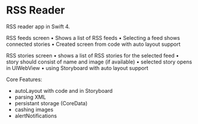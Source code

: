 # RSS Reader

RSS reader app in Swift 4.

RSS feeds screen
• Shows a list of RSS feeds
• Selecting a feed shows connected stories
• Created screen from code with auto layout support

RSS stories screen
• shows a list of RSS stories for the selected feed
• story should consist of name and image (if available)
• selected story opens in UIWebView
• using Storyboard with auto layout support

Core Features:
- autoLayout with code and in Storyboard
- parsing XML
- persistant storage (CoreData)
- cashing images
- alertNotifications




